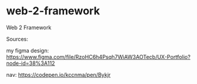 # web-2-framework
Web 2 Framework


Sources:

my figma design: https://www.figma.com/file/RzoHC6h4Psqh7WiAW3AOTecb/UX-Portfolio?node-id=38%3A112

nav:
https://codepen.io/kccnma/pen/Bykjr


